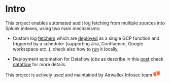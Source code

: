 # Intro

This project enables automated audit log fetching from multiple sources into Splunk indexes, using two main mechanisms:


* Custom log [fetchers](DOCS/fetchers.md) which are [deployed](DOCS/deployment.md) as a single GCP function and triggered by a scheduler (supporting Jira, Confluence, Google worksspace etc..), check also how to [run](DOCS/development.md) it locally.

* Deployment automation for Dataflow jobs as describe in this [post](https://cloud.google.com/architecture/deploying-production-ready-log-exports-to-splunk-using-dataflow) check [dataflow](DOCS/dataflow.md)
 for more details.

This project is actively used and maintained by Airwallex Infosec team <img src="./img/infosec.svg" width="20">

